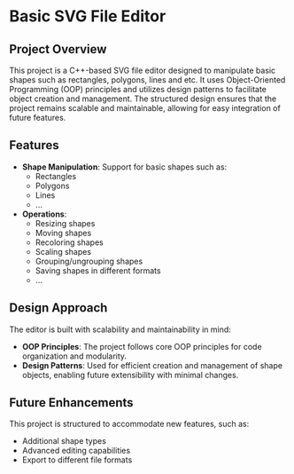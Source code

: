 # Basic SVG File Editor

## Project Overview

This project is a C++-based SVG file editor designed to manipulate basic shapes such as rectangles, polygons, lines and etc. It uses Object-Oriented Programming (OOP) principles and utilizes design patterns to facilitate object creation and management. The structured design ensures that the project remains scalable and maintainable, allowing for easy integration of future features.

## Features

- **Shape Manipulation**: Support for basic shapes such as:
  - Rectangles
  - Polygons
  - Lines
  - ...
- **Operations**:
  - Resizing shapes
  - Moving shapes
  - Recoloring shapes
  - Scaling shapes
  - Grouping/ungrouping shapes
  - Saving shapes in different formats
  - ...

## Design Approach

The editor is built with scalability and maintainability in mind:

- **OOP Principles**: The project follows core OOP principles for code organization and modularity.
- **Design Patterns**: Used for efficient creation and management of shape objects, enabling future extensibility with minimal changes.

## Future Enhancements

This project is structured to accommodate new features, such as:

- Additional shape types
- Advanced editing capabilities
- Export to different file formats

